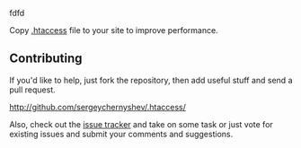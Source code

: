 fdfd


Copy [.htaccess](http://github.com/sergeychernyshev/.htaccess/raw/master/.htaccess) file to your site to improve performance.

Contributing
------------

If you'd like to help, just fork the repository, then add useful stuff and send a pull request.

http://github.com/sergeychernyshev/.htaccess/

Also, check out the [issue tracker](http://github.com/sergeychernyshev/.htaccess/issues) and take on some task or just vote for existing issues and submit your comments and suggestions.
